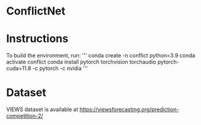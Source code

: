 # ConflictNet
# Instructions
To build the environment, run:
'''
conda create -n conflict python=3.9
conda activate conflict
conda install pytorch torchvision torchaudio pytorch-cuda=11.8 -c pytorch -c nvidia
'''
# Dataset
VIEWS dataset is available at https://viewsforecasting.org/prediction-competition-2/
